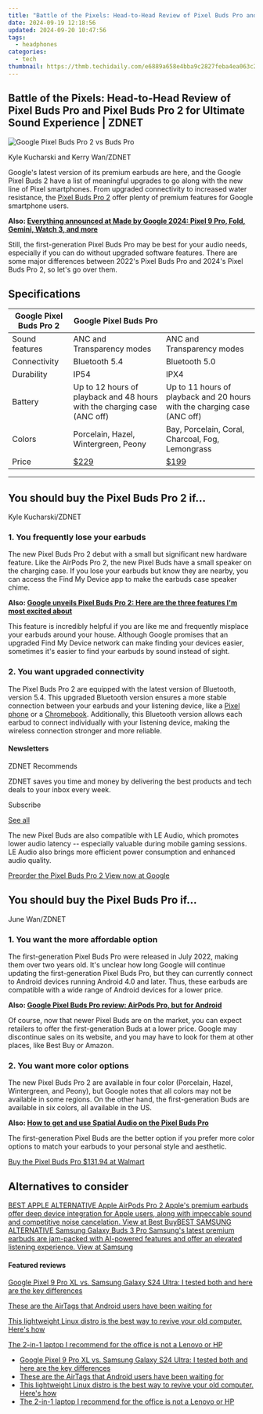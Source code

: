 ```yaml
---
title: "Battle of the Pixels: Head-to-Head Review of Pixel Buds Pro and Pixel Buds Pro 2 for Ultimate Sound Experience | ZDNET"
date: 2024-09-19 12:18:56
updated: 2024-09-20 10:47:56
tags:
  - headphones
categories:
  - tech
thumbnail: https://thmb.techidaily.com/e6889a658e4bba9c2827feba4ea063c236adc8db7e5b5caf8c7f574f84c4eaab.jpg
---
```


## Battle of the Pixels: Head-to-Head Review of Pixel Buds Pro and Pixel Buds Pro 2 for Ultimate Sound Experience | ZDNET

![Google Pixel Buds Pro 2 vs Buds Pro](https://www.zdnet.com/a/img/resize/bdd7158f019fa4d57a371e09178815cfd3d72781/2024/08/12/bee21b99-0e0e-40ea-82a4-418d5dae4e99/google-pixel-buds-pro-2-vs-buds-pro.jpg?auto=webp&width=1280)

Kyle Kucharski and Kerry Wan/ZDNET

Google's latest version of its premium earbuds are here, and the Google Pixel Buds 2 have a list of meaningful upgrades to go along with the new line of Pixel smartphones. From upgraded connectivity to increased water resistance, the [Pixel Buds Pro 2](https://www.anrdoezrs.net/links/9041660/type/dlg/sid/zd-%5F%5FCOM%5FCLICK%5FID%5F%5F-dtp/https://store.google.com/us/product/pixel%5Fbuds%5Fpro%5F2?hl=en-US) offer plenty of premium features for Google smartphone users.

**Also: [Everything announced at Made by Google 2024: Pixel 9 Pro, Fold, Gemini, Watch 3, and more](https://www.zdnet.com/article/everything-to-expect-at-made-by-google-2024-pixel-9-pro-fold-gemini-watch-3-and-more/)**

Still, the first-generation Pixel Buds Pro may be best for your audio needs, especially if you can do without upgraded software features. There are some major differences between 2022's Pixel Buds Pro and 2024's Pixel Buds Pro 2, so let's go over them.

##  Specifications 

| **Google Pixel Buds Pro 2** | **Google Pixel Buds Pro**                                                                                                                                            |                                                                                                                                                                       |
| --------------------------- | -------------------------------------------------------------------------------------------------------------------------------------------------------------------- | --------------------------------------------------------------------------------------------------------------------------------------------------------------------- |
| Sound features              | ANC and Transparency modes                                                                                                                                           | ANC and Transparency modes                                                                                                                                            |
| Connectivity                | Bluetooth 5.4                                                                                                                                                        | Bluetooth 5.0                                                                                                                                                         |
| Durability                  | IP54                                                                                                                                                                 | IPX4                                                                                                                                                                  |
| Battery                     | Up to 12 hours of playback and 48 hours with the charging case (ANC off)                                                                                             | Up to 11 hours of playback and 20 hours with the charging case (ANC off)                                                                                              |
| Colors                      | Porcelain, Hazel, Wintergreen, Peony                                                                                                                                 | Bay, Porcelain, Coral, Charcoal, Fog, Lemongrass                                                                                                                      |
| Price                       | [$229](https://www.anrdoezrs.net/links/9041660/type/dlg/sid/zd-%5F%5FCOM%5FCLICK%5FID%5F%5F-dtp/https://store.google.com/us/product/pixel%5Fbuds%5Fpro%5F2?hl=en-US) | [$199](https://www.anrdoezrs.net/links/9041660/type/dlg/sid/zd-%5F%5FCOM%5FCLICK%5FID%5F%5F-dtp/https://store.google.com/product/pixel%5Fbuds%5Fpro%5Fspecs?hl=en-US) |

---

##  You should buy the Pixel Buds Pro 2 if...  

Kyle Kucharski/ZDNET

###  1\. You frequently lose your earbuds

The new Pixel Buds Pro 2 debut with a small but significant new hardware feature. Like the AirPods Pro 2, the new Pixel Buds have a small speaker on the charging case. If you lose your earbuds but know they are nearby, you can access the Find My Device app to make the earbuds case speaker chime.

**Also: [Google unveils Pixel Buds Pro 2: Here are the three features I'm most excited about](https://www.zdnet.com/article/google-unveils-pixel-buds-pro-2-here-are-the-three-features-im-most-excited-about/)**

This feature is incredibly helpful if you are like me and frequently misplace your earbuds around your house. Although Google promises that an upgraded Find My Device network can make finding your devices easier, sometimes it's easier to find your earbuds by sound instead of sight.

###  2\. You want upgraded connectivity

The Pixel Buds Pro 2 are equipped with the latest version of Bluetooth, version 5.4\. This upgraded Bluetooth version ensures a more stable connection between your earbuds and your listening device, like a [Pixel phone](https://www.zdnet.com/article/best-google-phone/) or a [Chromebook](https://www.zdnet.com/article/best-chromebook-laptop/). Additionally, this Bluetooth version allows each earbud to connect individually with your listening device, making the wireless connection stronger and more reliable.

#### Newsletters

ZDNET Recommends

ZDNET saves you time and money by delivering the best products and tech deals to your inbox every week.

 Subscribe

[See all](https://www.zdnet.com/newsletters/)

The new Pixel Buds are also compatible with LE Audio, which promotes lower audio latency -- especially valuable during mobile gaming sessions. LE Audio also brings more efficient power consumption and enhanced audio quality.

[Preorder the Pixel Buds Pro 2 View now at Google](https://www.anrdoezrs.net/links/9041660/type/dlg/sid/zd-%5F%5FCOM%5FCLICK%5FID%5F%5F-dtp/https://store.google.com/us/product/pixel%5Fbuds%5Fpro%5F2)

##  You should buy the Pixel Buds Pro if... 

June Wan/ZDNET

###  1\. You want the more affordable option

The first-generation Pixel Buds Pro were released in July 2022, making them over two years old. It's unclear how long Google will continue updating the first-generation Pixel Buds Pro, but they can currently connect to Android devices running Android 4.0 and later. Thus, these earbuds are compatible with a wide range of Android devices for a lower price.

**Also: [Google Pixel Buds Pro review: AirPods Pro, but for Android](https://www.zdnet.com/article/google-pixel-buds-pro-review/)**

Of course, now that newer Pixel Buds are on the market, you can expect retailers to offer the first-generation Buds at a lower price. Google may discontinue sales on its website, and you may have to look for them at other places, like Best Buy or Amazon.

###  2\. You want more color options

The new Pixel Buds Pro 2 are available in four color (Porcelain, Hazel, Wintergreen, and Peony), but Google notes that all colors may not be available in some regions. On the other hand, the first-generation Buds are available in six colors, all available in the US.

**Also: [How to get and use Spatial Audio on the Pixel Buds Pro](https://www.zdnet.com/article/how-to-get-and-use-spatial-audio-on-the-pixel-buds-pro/)**

The first-generation Pixel Buds are the better option if you prefer more color options to match your earbuds to your personal style and aesthetic.

[Buy the Pixel Buds Pro $131.94 at Walmart](https://goto.walmart.com/c/5597632/568844/9383?veh=aff&sourceid=imp_000011112222333344&u=https%3A%2F%2Fwww.walmart.com%2Fip%2F631198878&subId1=zd-__COM_CLICK_ID__-dtp)

##  Alternatives to consider 

[BEST APPLE ALTERNATIVE Apple AirPods Pro 2 Apple's premium earbuds offer deep device integration for Apple users, along with impeccable sound and competitive noise cancelation. View at Best Buy](https://shop-links.co/link/?url=https%3A%2F%2Fwww.bestbuy.com%2Fsite%2Fapple-airpods-pro-2nd-generation-with-magsafe-case-usbc-white%2F6447382.p%3FskuId%3D6447382&publisher_slug=itechdaily19598&exclusive=1)[BEST SAMSUNG ALTERNATIVE Samsung Galaxy Buds 3 Pro Samsung's latest premium earbuds are jam-packed with AI-powered features and offer an elevated listening experience. View at Samsung](https://shop-links.co/link/?url=https%3A%2F%2Fwww.samsung.com%2Fus%2Fmobile-audio%2Fgalaxy-buds3-pro%2Fbuy%2Fgalaxy-buds3-pro-silver-sm-r630nzaaxar%2F&publisher_slug=itechdaily19598&exclusive=1)

#### Featured reviews

[Google Pixel 9 Pro XL vs. Samsung Galaxy S24 Ultra: I tested both and here are the key differences](https://www.zdnet.com/article/google-pixel-9-pro-xl-vs-samsung-galaxy-s24-ultra/ "Google Pixel 9 Pro XL vs. Samsung Galaxy S24 Ultra: I tested both and here are the key differences")

[These are the AirTags that Android users have been waiting for](https://www.zdnet.com/article/these-are-the-airtags-that-android-users-have-been-waiting-for/ "These are the AirTags that Android users have been waiting for")

[This lightweight Linux distro is the best way to revive your old computer. Here's how](https://www.zdnet.com/article/this-lightweight-linux-distro-is-the-best-way-to-revive-your-old-computer-heres-how/ "This lightweight Linux distro is the best way to revive your old computer. Here's how")

[The 2-in-1 laptop I recommend for the office is not a Lenovo or HP](https://www.zdnet.com/article/one-of-the-most-versatile-2-in-1-laptops-ive-tested-is-not-a-lenovo-or-hp/ "The 2-in-1 laptop I recommend for the office is not a Lenovo or HP")

* [Google Pixel 9 Pro XL vs. Samsung Galaxy S24 Ultra: I tested both and here are the key differences](https://www.zdnet.com/article/google-pixel-9-pro-xl-vs-samsung-galaxy-s24-ultra/ "Google Pixel 9 Pro XL vs. Samsung Galaxy S24 Ultra: I tested both and here are the key differences")
* [These are the AirTags that Android users have been waiting for](https://www.zdnet.com/article/these-are-the-airtags-that-android-users-have-been-waiting-for/ "These are the AirTags that Android users have been waiting for")
* [This lightweight Linux distro is the best way to revive your old computer. Here's how](https://www.zdnet.com/article/this-lightweight-linux-distro-is-the-best-way-to-revive-your-old-computer-heres-how/ "This lightweight Linux distro is the best way to revive your old computer. Here's how")
* [The 2-in-1 laptop I recommend for the office is not a Lenovo or HP](https://www.zdnet.com/article/one-of-the-most-versatile-2-in-1-laptops-ive-tested-is-not-a-lenovo-or-hp/ "The 2-in-1 laptop I recommend for the office is not a Lenovo or HP")

<ins class="adsbygoogle"
     style="display:block"
     data-ad-format="autorelaxed"
     data-ad-client="ca-pub-7571918770474297"
     data-ad-slot="1223367746"></ins>



<ins class="adsbygoogle"
     style="display:block"
     data-ad-client="ca-pub-7571918770474297"
     data-ad-slot="8358498916"
     data-ad-format="auto"
     data-full-width-responsive="true"></ins>
